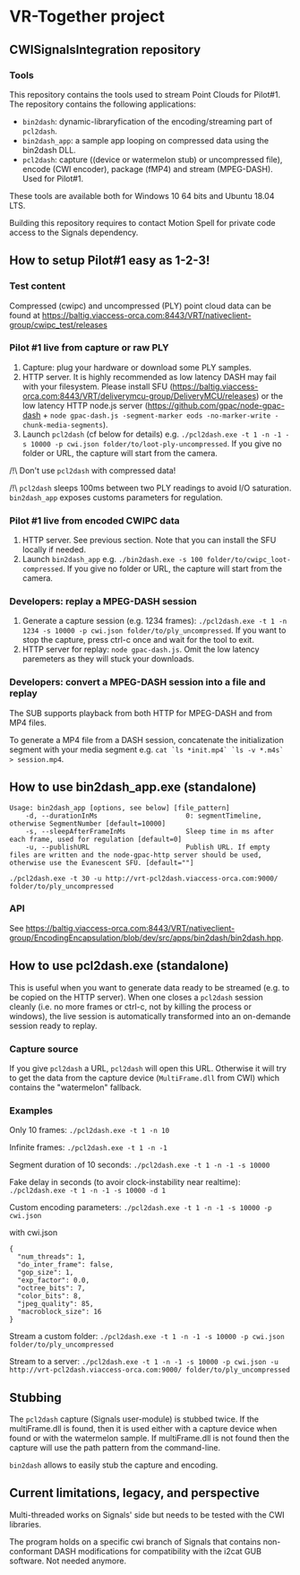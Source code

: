 # VR-Together project

## CWISignalsIntegration repository

### Tools

This repository contains the tools used to stream Point Clouds for Pilot#1. The repository contains the following applications:
 - ```bin2dash```: dynamic-libraryfication of the encoding/streaming part of ```pcl2dash```.
 - ```bin2dash_app```: a sample app looping on compressed data using the bin2dash DLL.
 - ```pcl2dash```: capture ((device or watermelon stub) or uncompressed file), encode (CWI encoder), package (fMP4) and stream (MPEG-DASH). Used for Pilot#1.
 
These tools are available both for Windows 10 64 bits and Ubuntu 18.04 LTS.

Building this repository requires to contact Motion Spell for private code access to the Signals dependency.

## How to setup Pilot#1 easy as 1-2-3!

### Test content

Compressed (cwipc) and uncompressed (PLY) point cloud data can be found at https://baltig.viaccess-orca.com:8443/VRT/nativeclient-group/cwipc_test/releases

### Pilot #1 live from capture or raw PLY

 1. Capture: plug your hardware or download some PLY samples.
 2. HTTP server. It is highly recommended as low latency DASH may fail with your filesystem. Please install SFU (https://baltig.viaccess-orca.com:8443/VRT/deliverymcu-group/DeliveryMCU/releases) or the low latency HTTP node.js server (https://github.com/gpac/node-gpac-dash + ```node gpac-dash.js -segment-marker eods -no-marker-write -chunk-media-segments```).
 3. Launch ```pcl2dash``` (cf below for details) e.g. ```./pcl2dash.exe -t 1 -n -1 -s 10000 -p cwi.json folder/to/loot-ply-uncompressed```. If you give no folder or URL, the capture will start from the camera.
 
/!\ Don't use ```pcl2dash``` with compressed data!

/!\ ```pcl2dash``` sleeps 100ms between two PLY readings to avoid I/O saturation. ```bin2dash_app``` exposes customs parameters for regulation. 

### Pilot #1 live from encoded CWIPC data

 1. HTTP server. See previous section. Note that you can install the SFU locally if needed.
 2. Launch ```bin2dash_app``` e.g. ```./bin2dash.exe -s 100 folder/to/cwipc_loot-compressed```. If you give no folder or URL, the capture will start from the camera.

### Developers: replay a MPEG-DASH session

 1. Generate a capture session (e.g. 1234 frames): ```./pcl2dash.exe -t 1 -n 1234 -s 10000 -p cwi.json folder/to/ply_uncompressed```. If you want to stop the capture, press ctrl-c once and wait for the tool to exit.
 2. HTTP server for replay: ```node gpac-dash.js```. Omit the low latency paremeters as they will stuck your downloads.

### Developers: convert a MPEG-DASH session into a file and replay

The SUB supports playback from both HTTP for MPEG-DASH and from MP4 files.

To generate a MP4 file from a DASH session, concatenate the initialization segment with your media segment e.g. ```cat `ls *init.mp4` `ls -v *.m4s` > session.mp4```.

## How to use bin2dash_app.exe (standalone)

```
Usage: bin2dash_app [options, see below] [file_pattern]
    -d, --durationInMs                      0: segmentTimeline, otherwise SegmentNumber [default=10000]
    -s, --sleepAfterFrameInMs               Sleep time in ms after each frame, used for regulation [default=0]
    -u, --publishURL                        Publish URL. If empty files are written and the node-gpac-http server should be used, otherwise use the Evanescent SFU. [default=""]
```

```./pcl2dash.exe -t 30 -u http://vrt-pcl2dash.viaccess-orca.com:9000/ folder/to/ply_uncompressed```

### API

See https://baltig.viaccess-orca.com:8443/VRT/nativeclient-group/EncodingEncapsulation/blob/dev/src/apps/bin2dash/bin2dash.hpp.

## How to use pcl2dash.exe (standalone)

This is useful when you want to generate data ready to be streamed (e.g. to be copied on the HTTP server). When one closes a ```pcl2dash``` session cleanly (i.e. no more frames or ctrl-c, not by killing the process or windows), the live session is automatically transformed into an on-demande session ready to replay.

### Capture source

If you give ```pcl2dash``` a URL, ```pcl2dash``` will open this URL. Otherwise it will try to get the data from the capture device (```MultiFrame.dll``` from CWI) which contains the "watermelon" fallback.

### Examples

Only 10 frames:
```./pcl2dash.exe -t 1 -n 10```

Infinite frames:
```./pcl2dash.exe -t 1 -n -1```

Segment duration of 10 seconds:
```./pcl2dash.exe -t 1 -n -1 -s 10000```

Fake delay in seconds (to avoir clock-instability near realtime):
```./pcl2dash.exe -t 1 -n -1 -s 10000 -d 1```

Custom encoding parameters:
```./pcl2dash.exe -t 1 -n -1 -s 10000 -p cwi.json```

with cwi.json
```
{
  "num_threads": 1,
  "do_inter_frame": false,
  "gop_size": 1,
  "exp_factor": 0.0,
  "octree_bits": 7,
  "color_bits": 8,
  "jpeg_quality": 85,
  "macroblock_size": 16
}
```

Stream a custom folder:
```./pcl2dash.exe -t 1 -n -1 -s 10000 -p cwi.json folder/to/ply_uncompressed```

Stream to a server:
```./pcl2dash.exe -t 1 -n -1 -s 10000 -p cwi.json -u http://vrt-pcl2dash.viaccess-orca.com:9000/ folder/to/ply_uncompressed```

## Stubbing

The ```pcl2dash``` capture (Signals user-module) is stubbed twice. If the multiFrame.dll is found, then it is used either with a capture device when found or with the watermelon sample. If multiFrame.dll is not found then the capture will use the path pattern from the command-line.

```bin2dash``` allows to easily stub the capture and encoding.

## Current limitations, legacy, and perspective

Multi-threaded works on Signals' side but needs to be tested with the CWI libraries.

The program holds on a specific cwi branch of Signals that contains non-conformant DASH modifications for compatibility with the i2cat GUB software. Not needed anymore.
